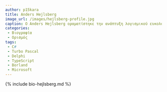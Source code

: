 ```yaml
---
author: p15kara 
title: Anders Hejlsberg
image_url: /images/hejlsberg-profile.jpg
caption: O Anders Hejlsberg οραματίστηκε την ανάπτυξη λογισμικού ευκολότερη και πιο προσιτή σε όλους, μέσω της δημιουργίας διαισθητικών και εύχρηστων γλωσσών και εργαλείων προγραμματισμού.
categories:
 - Βιογραφία 
 - Ορισμός 
tags:
 - C#
 - Turbo Pascal
 - Delphi
 - TypeScript
 - Borland
 - Microsoft
---
```


{% include bio-hejlsberg.md %}
